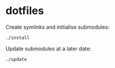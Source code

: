 dotfiles
========

Create symlinks and initialise submodules:

    ./install

Update submodules at a later date:

    ./update
